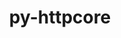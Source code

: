 ---
title: "py-httpcore"
layout: cache
categories: [package, develop]
meta: {"versions": ["0.16.3"], "compilers": ["gcc@=11.3.0"], "oss": ["ubuntu22.04"], "platforms": ["linux"], "targets": ["x86_64_v3"], "stacks": ["ml-linux-x86_64-cpu", "ml-linux-x86_64-cuda", "root"], "num_specs": 5, "num_specs_by_stack": {"root": 5, "ml-linux-x86_64-cuda": 5, "ml-linux-x86_64-cpu": 5}}
spec_details: [{"hash": "cki75u53hkudubdvx4vun6odnjki5t36", "compiler": "gcc@=11.3.0", "versions": ["0.16.3"], "os": "ubuntu22.04", "platform": "linux", "target": "x86_64_v3", "variants": ["build_system=python_pip"], "stacks": ["root", "ml-linux-x86_64-cuda", "ml-linux-x86_64-cpu"], "size": "-", "tarball": "https://binaries.spack.io/develop/build_cache/linux-ubuntu22.04-x86_64_v3/gcc-11.3.0/py-httpcore-0.16.3/linux-ubuntu22.04-x86_64_v3-gcc-11.3.0-py-httpcore-0.16.3-cki75u53hkudubdvx4vun6odnjki5t36.spack"}, {"hash": "brxcrj7zvptb6kbwzrvnqsmvh5tg7xcm", "compiler": "gcc@=11.3.0", "versions": ["0.16.3"], "os": "ubuntu22.04", "platform": "linux", "target": "x86_64_v3", "variants": ["build_system=python_pip"], "stacks": ["root", "ml-linux-x86_64-cuda", "ml-linux-x86_64-cpu"], "size": "-", "tarball": "https://binaries.spack.io/develop/build_cache/linux-ubuntu22.04-x86_64_v3/gcc-11.3.0/py-httpcore-0.16.3/linux-ubuntu22.04-x86_64_v3-gcc-11.3.0-py-httpcore-0.16.3-brxcrj7zvptb6kbwzrvnqsmvh5tg7xcm.spack"}, {"hash": "nxmcbgj3txsqmmugypsl3hevtuoizk75", "compiler": "gcc@=11.3.0", "versions": ["0.16.3"], "os": "ubuntu22.04", "platform": "linux", "target": "x86_64_v3", "variants": ["build_system=python_pip"], "stacks": ["root", "ml-linux-x86_64-cuda", "ml-linux-x86_64-cpu"], "size": "-", "tarball": "https://binaries.spack.io/develop/build_cache/linux-ubuntu22.04-x86_64_v3/gcc-11.3.0/py-httpcore-0.16.3/linux-ubuntu22.04-x86_64_v3-gcc-11.3.0-py-httpcore-0.16.3-nxmcbgj3txsqmmugypsl3hevtuoizk75.spack"}, {"hash": "hgr6ncutpuqjefcecdlfsstzhfki52x5", "compiler": "gcc@=11.3.0", "versions": ["0.16.3"], "os": "ubuntu22.04", "platform": "linux", "target": "x86_64_v3", "variants": ["build_system=python_pip"], "stacks": ["root", "ml-linux-x86_64-cuda", "ml-linux-x86_64-cpu"], "size": "-", "tarball": "https://binaries.spack.io/develop/build_cache/linux-ubuntu22.04-x86_64_v3/gcc-11.3.0/py-httpcore-0.16.3/linux-ubuntu22.04-x86_64_v3-gcc-11.3.0-py-httpcore-0.16.3-hgr6ncutpuqjefcecdlfsstzhfki52x5.spack"}, {"hash": "xequqrxgvqxpuydizgpcrltewpeigpme", "compiler": "gcc@=11.3.0", "versions": ["0.16.3"], "os": "ubuntu22.04", "platform": "linux", "target": "x86_64_v3", "variants": ["build_system=python_pip"], "stacks": ["root", "ml-linux-x86_64-cuda", "ml-linux-x86_64-cpu"], "size": "-", "tarball": "https://binaries.spack.io/develop/build_cache/linux-ubuntu22.04-x86_64_v3/gcc-11.3.0/py-httpcore-0.16.3/linux-ubuntu22.04-x86_64_v3-gcc-11.3.0-py-httpcore-0.16.3-xequqrxgvqxpuydizgpcrltewpeigpme.spack"}]
---